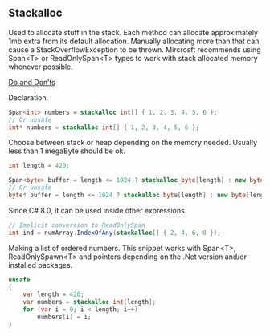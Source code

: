 ## Stackalloc

Used to allocate stuff in the stack. Each method can allocate approximately 1mb extra from its default allocation. Manually allocating more than that can cause a StackOverflowException to be thrown. Mircrosft recommends using Span\<T> or ReadOnlySpan\<T> types to work with stack allocated memory whenever possible. 

[Do and Don’ts](https://vcsjones.dev/stackalloc/)

Declaration.

```cs
Span<int> numbers = stackalloc int[] { 1, 2, 3, 4, 5, 6 };
// Or unsafe
int* numbers = stackalloc int[] { 1, 2, 3, 4, 5, 6 };
```

Choose between stack or heap depending on the memory needed.
Usually less than 1 megaByte should be ok.

 ```cs
int length = 420;

Span<byte> buffer = length <= 1024 ? stackalloc byte[length] : new byte[length];
// Or unsafe
byte* buffer = length <= 1024 ? stackalloc byte[length] : new byte[length];
```

Since C# 8.0, it can be used inside other expressions.
								  
```cs
// Implicit conversion to ReadOnlySpan
int ind = numArray.IndexOfAny(stackalloc[] { 2, 4, 6, 8 }); 
```

Making a list of ordered numbers. This snippet works with Span\<T>, ReadOnlySpawn\<T> and pointers depending on the .Net version and/or installed packages.

```cs
unsafe
{
	var length = 420;
	var numbers = stackalloc int[length];
	for (var i = 0; i < length; i++)
		numbers[i] = i;
}
```
